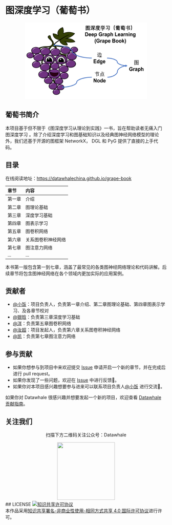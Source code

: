 # 图深度学习（葡萄书）

<div align=center>
<img src="figures/grape_book_logo.png" width = "380" height = "240">
</div>

## 葡萄书简介

本项目基于但不限于《图深度学习从理论到实践》一书，旨在帮助读者无痛入门 图深度学习 。除了介绍深度学习和图基础知识以及经典图神经网络模型的理论外，我们还基于开源的图框架 NetworkX， DGL 和 PyG 提供了直接的上手代码。

## 目录
在线阅读地址：https://datawhalechina.github.io/grape-book

| 章节 | 内容 |
| :--- | :--- |
| 第一章 | 介绍 |  |
| 第二章 | 图理论基础 |
| 第三章 | 深度学习基础 |
| 第四章 | 图表示学习 |
| 第五章 | 图卷积网络 |
| 第六章 | 关系图卷积神经网络 |
| 第七章 | 图注意力网络 |
| ... | ...|

本书第一版包含第一到七章，涵盖了最常见的各类图神经网络理论和代码讲解。后续章节将包含图神经网络在各个领域内更加实际的应用案例。

## 贡献者

- [@小饭](https://github.com/xinqi-fan)：项目负责人，负责第一章介绍、第二章图理论基础、第四章图表示学习、及各章节校对
- [@银晗](https://github.com/YinHan-Zhang)：负责第三章深度学习基础
- [@洋](https://github.com/liu-yang-maker?tab=achievements)：负责第五章图卷积网络
- [@汝超](https://github.com/rickyxume)：项目发起人，负责第六章关系图卷积神经网络
- [@凯](https://github.com/HaSai666)：负责第七章图注意力网络


## 参与贡献

- 如果你想参与到项目中来欢迎提交 [Issue](https://github.com/datawhalechina/grape-book/issues) 申请开启一个新的章节，并在完成后进行 pull request。
- 如果你发现了一些问题，欢迎在 [Issue](https://github.com/datawhalechina/grape-book/issues) 中进行反馈🐛。
- 如果你对本项目感兴趣想要参与进来可以联系项目负责人[@小饭](https://github.com/xinqi-fan) 进行交流💬。

如果你对 Datawhale 很感兴趣并想要发起一个新的项目，欢迎查看 [Datawhale 贡献指南](https://github.com/datawhalechina/DOPMC#%E4%B8%BA-datawhale-%E5%81%9A%E5%87%BA%E8%B4%A1%E7%8C%AE)。

## 关注我们
<div align=center>
<p>扫描下方二维码关注公众号：Datawhale</p>
<img src="https://raw.githubusercontent.com/datawhalechina/pumpkin-book/master/res/qrcode.jpeg" width = "180" height = "180">
</div>
## LICENSE
<a rel="license" href="http://creativecommons.org/licenses/by-nc-sa/4.0/"><img alt="知识共享许可协议" style="border-width:0" src="https://img.shields.io/badge/license-CC%20BY--NC--SA%204.0-lightgrey" /></a><br />本作品采用<a rel="license" href="http://creativecommons.org/licenses/by-nc-sa/4.0/">知识共享署名-非商业性使用-相同方式共享 4.0 国际许可协议</a>进行许可。